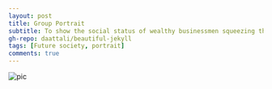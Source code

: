 ```yaml
---
layout: post
title: Group Portrait
subtitle: To show the social status of wealthy businessmen squeezing the masses in a future society with a huge gap between rich and poor.
gh-repo: daattali/beautiful-jekyll
tags: [Future society, portrait]
comments: true
---
```


![pic](https://jinan789.github.io/assets/img/3.png)
